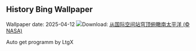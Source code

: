 ## History Bing Wallpaper
Wallpaper date: 2025-04-12
![](https://www.bing.com/th?id=OHR.SpaceFlight_ZH-CN0927394503_UHD.jpg&w=1000)Download: [从国际空间站穹顶俯瞰南太平洋 (© NASA)](https://www.bing.com/th?id=OHR.SpaceFlight_ZH-CN0927394503_UHD.jpg)

Auto get programm by LtgX
